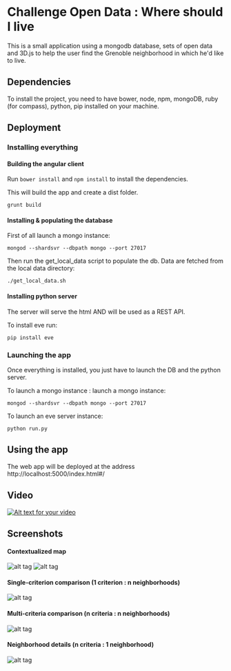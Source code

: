 # Challenge Open Data : Where should I live

This is a small application using a mongodb database, sets of open data and 3D.js to help the user find the Grenoble neighborhood in which he'd like to live.

## Dependencies
To install the project, you need to have bower, node, npm, mongoDB, ruby (for compass), python, pip installed on your machine.

## Deployment

### Installing everything 

#### Building the angular client
Run `bower install` and `npm install` to install the dependencies.

This will build the app and create a dist folder.
```shell
grunt build
```

#### Installing & populating the database 

First of all launch a mongo instance:
```shell
mongod --shardsvr --dbpath mongo --port 27017
```

Then run the get_local_data script to populate the db. Data are fetched from the local data directory:
```shell
./get_local_data.sh
```

#### Installing python server
The server will serve the html AND will be used as a REST API.

To install eve run:
```shell
pip install eve
```

### Launching the app
Once everything is installed, you just have to launch the DB and the python server.

To launch a mongo instance : 
launch a mongo instance:
```shell
mongod --shardsvr --dbpath mongo --port 27017
```

To launch an eve server instance:
```shell
python run.py
```

## Using the app
The web app will be deployed at the address http://localhost:5000/index.html#/


## Video 
[![Alt text for your video](http://img.youtube.com/vi/rY4qqBBxDiI/0.jpg)](https://www.youtube.com/embed/rY4qqBBxDiI)

## Screenshots
#### Contextualized map
![alt tag](https://cloud.githubusercontent.com/assets/631898/12843549/703395f0-cbfa-11e5-9518-c4b90c673471.png)
![alt tag](https://cloud.githubusercontent.com/assets/631898/12843548/7031acc2-cbfa-11e5-91c6-b5279ec9f227.png)

#### Single-criterion comparison (1 criterion : n neighborhoods)
![alt tag](https://cloud.githubusercontent.com/assets/631898/12843550/70342fc4-cbfa-11e5-92ef-b236be4dcef4.png)

#### Multi-criteria comparison (n criteria : n neighborhoods)
![alt tag](https://cloud.githubusercontent.com/assets/631898/12843547/7031399a-cbfa-11e5-975a-16e286ccf31a.png)

#### Neighborhood details (n criteria : 1 neighborhood)
![alt tag](https://cloud.githubusercontent.com/assets/631898/12843546/702f8fc8-cbfa-11e5-9234-42f793d53a13.png)

